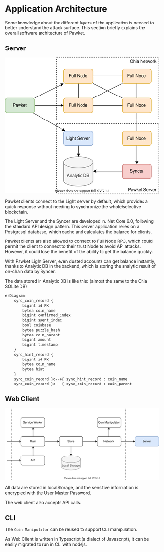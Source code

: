 # Application Architecture

Some knowledge about the different layers of the application is needed to better understand the attack surface. This section briefly explains the overall software architecture of Pawket.

## Server

![](server_arch.drawio.svg)

Pawket clients connect to the Light server by default, which provides a quick response without needing to synchronize the whole/selective blockchain.

The Light Server and the Syncer are developed in. Net Core 6.0, following the standard API design pattern. This server application relies on a Postgresql database, which cache and calculates the balance for clients.

Pawket clients are also allowed to connect to Full Node RPC, which could permit the client to connect to their trust Node to avoid API attacks. However, it could lose the benefit of the ability to get the balance quickly. 

With Pawket Light Server, even dusted accounts can get balance instantly, thanks to Analytic DB in the backend, which is storing the analytic result of on-chain data by Syncer.

The data stored in Analytic DB is like this:
(almost the same to the Chia SQLite DB)

```mermaid
erDiagram
    sync_coin_record {
        bigint id PK
        bytea coin_name
        bigint confirmed_index
        bigint spent_index
        bool coinbase
        bytea puzzle_hash
        bytea coin_parent
        bigint amount
        bigint timestamp
    }
    sync_hint_record {
        bigint id PK
        bytea coin_name
        bytea hint
    }
    sync_coin_record }o--o{ sync_hint_record : coin_name
    sync_coin_record }o--|{ sync_coin_record : coin_parent
```


## Web Client

![](client_arch.drawio.svg)

All data are stored in localStorage, and the sensitive information is encrypted with the User Master Password.

The web client also accepts API calls.

## CLI

The `Coin Manipulator` can be reused to support CLI manipulation.

As Web Client is written in Typescript (a dialect of Javascript), it can be easily migrated to run in CLI with nodejs.



